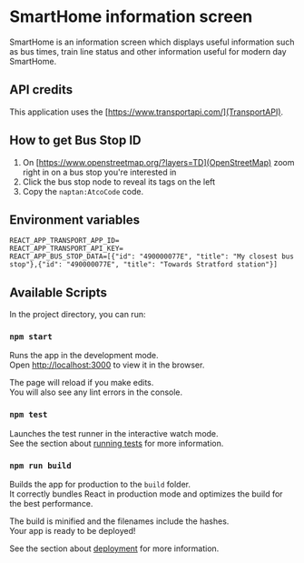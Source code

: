 # SmartHome information screen

SmartHome is an information screen which displays useful information such as bus times, train line status and other information useful for modern day SmartHome.

## API credits
This application uses the [https://www.transportapi.com/](TransportAPI).

## How to get Bus Stop ID
1. On [https://www.openstreetmap.org/?layers=TD](OpenStreetMap) zoom right in on a bus stop you're interested in
2. Click the bus stop node to reveal its tags on the left
3. Copy the `naptan:AtcoCode` code.

## Environment variables
```
REACT_APP_TRANSPORT_APP_ID=
REACT_APP_TRANSPORT_API_KEY=
REACT_APP_BUS_STOP_DATA=[{"id": "490000077E", "title": "My closest bus stop"},{"id": "490000077E", "title": "Towards Stratford station"}]
```

## Available Scripts

In the project directory, you can run:

### `npm start`

Runs the app in the development mode.<br>
Open [http://localhost:3000](http://localhost:3000) to view it in the browser.

The page will reload if you make edits.<br>
You will also see any lint errors in the console.

### `npm test`

Launches the test runner in the interactive watch mode.<br>
See the section about [running tests](https://facebook.github.io/create-react-app/docs/running-tests) for more information.

### `npm run build`

Builds the app for production to the `build` folder.<br>
It correctly bundles React in production mode and optimizes the build for the best performance.

The build is minified and the filenames include the hashes.<br>
Your app is ready to be deployed!

See the section about [deployment](https://facebook.github.io/create-react-app/docs/deployment) for more information.
